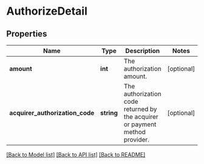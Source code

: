 # AuthorizeDetail

## Properties
Name | Type | Description | Notes
------------ | ------------- | ------------- | -------------
**amount** | **int** | The authorization amount. | [optional] 
**acquirer_authorization_code** | **string** | The authorization code returned by the acquirer or payment method provider. | [optional] 

[[Back to Model list]](../../README.md#documentation-for-models) [[Back to API list]](../../README.md#documentation-for-api-endpoints) [[Back to README]](../../README.md)

